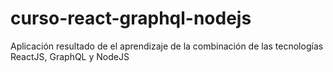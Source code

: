 # curso-react-graphql-nodejs
Aplicación resultado de el aprendizaje de la combinación de las tecnologías ReactJS, GraphQL y NodeJS
